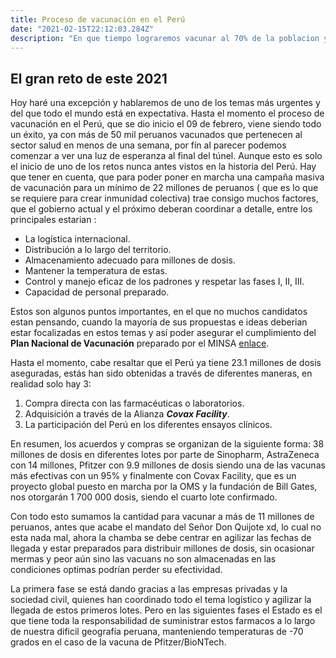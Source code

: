 ```yaml
---
title: Proceso de vacunación en el Perú 
date: "2021-02-15T22:12:03.284Z"
description: "En que tiempo lograremos vacunar al 70% de la poblacion y lograr la inmunidad de rebaño 🤔 "
---
```

## El gran reto de este 2021

Hoy haré una excepción y hablaremos de uno de los temas más urgentes y del que todo el mundo está en expectativa.
Hasta el momento el proceso de vacunación en el Perú, que se dio inicio el 09 de febrero, viene siendo todo un éxito, ya con más de 50 mil peruanos vacunados que pertenecen al sector salud en menos de una semana, por fín al parecer podemos comenzar a ver una luz de esperanza al final del túnel. Aunque esto es solo el inicio de uno de los retos nunca antes vistos en la historia del Perú.
Hay que tener en cuenta, que para poder poner en marcha una campaña masiva de vacunación para un mínimo de 22 millones de peruanos ( que es lo que se requiere para crear inmunidad colectiva) trae consigo muchos factores, que el gobierno actual y el próximo deberan coordinar a detalle, entre los principales estarian :

* La logística internacional.
* Distribución a lo largo del territorio.
* Almacenamiento adecuado para millones de dosis.
* Mantener la temperatura de estas.
* Control y manejo eficaz de los padrones y respetar las fases I, II, III. 
* Capacidad de personal preparado.

Estos son algunos puntos importantes, en el que no muchos candidatos estan pensando, cuando la mayoría de sus propuestas e ideas deberian estar focalizadas en estos temas y así poder asegurar el cumplimiento del **Plan Nacional de Vacunación** preparado por el MINSA [enlace](https://www.gob.pe/11796-plan-nacional-de-vacunacion-contra-la-covid-19).

Hasta el momento, cabe resaltar que el Perú ya tiene 23.1 millones de dosis aseguradas, estás han sido obtenidas a través de diferentes maneras, en realidad solo hay 3:

1. Compra directa con las farmacéuticas o laboratorios.
1. Adquisición a través de la Alianza ***Covax Facility***.
1. La participación del Perú en los diferentes ensayos clínicos.

En resumen, los acuerdos y compras se organizan de la siguiente forma: 38 millones de dosis en diferentes lotes por parte de Sinopharm, AstraZeneca con 14 millones, Pfitzer con 9.9 millones de dosis siendo una de las vacunas más efectivas con un 95% y finalmente con Covax Facility, que es un proyecto global puesto en marcha por la OMS y la fundación de Bill Gates, nos otorgarán 1 700 000 dosis, siendo el cuarto lote confirmado.

Con todo esto sumamos la cantidad para vacunar a más de 11 millones de peruanos, antes que acabe el mandato del Señor Don Quijote xd, lo cual no esta nada mal, ahora la chamba se debe centrar en agilizar las fechas de llegada y estar preparados para distribuir millones de dosis, sin ocasionar mermas y peor aún sino las vacuans no son almacenadas en las condiciones optimas podrían perder su efectividad.

La primera fase se está dando gracias a las empresas privadas y la sociedad civil, quienes han coordinado todo el tema logístico y agilizar la llegada de estos primeros lotes. Pero en las siguientes fases el Estado es el que tiene toda la responsabilidad de suministrar estos farmacos a lo largo de nuestra dificil geografía peruana, manteniendo temperaturas de -70 grados en el caso de la vacuna de Pfitzer/BioNTech. 



 

